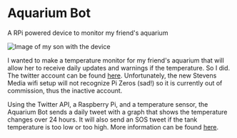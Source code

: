 # Aquarium Bot
A RPi powered device to monitor my friend's aquarium 

![Image of my son with the device](https://static.wixstatic.com/media/b6c492_c8d913bdd46f4f0b8f564870a7cf3da5~mv2_d_4032_3024_s_4_2.jpg/v1/fill/w_458,h_343,al_c,q_80,usm_0.66_1.00_0.01/77416181_475663866409673_198226640083563.webp)

I wanted to make a temperature monitor for my friend's aquarium that will allow her to receive daily updates and warnings if the temperature. So I did. The twitter account can be found [here](https://twitter.com/Soup19007731). Unfortunately, the new Stevens Media wifi setup will not recognize Pi Zeros (sad!) so it is currently out of commission, thus the inactive account.

Using the Twitter API, a Raspberry Pi, and a temperature sensor, the Aquarium Bot sends a daily tweet with a graph that shows the temperature changes over 24 hours. It will also send an SOS tweet if the tank temperature is too low or too high. More information can be found [here](https://mceldoon.wixsite.com/juliem/copy-of-poem-box-2).
